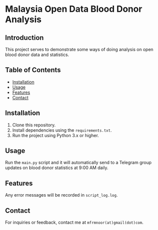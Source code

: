 # Malaysia Open Data Blood Donor Analysis

## Introduction

This project serves to demonstrate some ways of doing analysis on open blood donor data and statistics.

## Table of Contents

- [Installation](#installation)
- [Usage](#usage)
- [Features](#features)
- [Contact](#contact)

## Installation

1. Clone this repository.
2. Install dependencies using the `requirements.txt`.
3. Run the project using Python 3.x or higher.

## Usage

Run the `main.py` script and it will automatically send to a Telegram group updates on blood donor statistics at 9:00 AM daily.

## Features

Any error messages will be recorded in `script_log.log`.

## Contact

For inquiries or feedback, contact me at `mfrmnoor(at)gmail(dot)com`.
